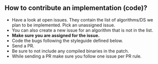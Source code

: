 ## How to contribute an implementation (code)?

- Have a look at open issues. They contain the list of algorithms/DS we plan
to be implemented. Pick an unassigned issue.
- You can also create a new issue for an algorithm that is not in the list.
- **Make sure you are assigned for the issue.**
- Code the bugs following the styleguide defined below.
- Send a PR.
- Be sure to not include any compiled binaries in the patch.
- While sending a PR make sure you follow one issue per PR rule.
